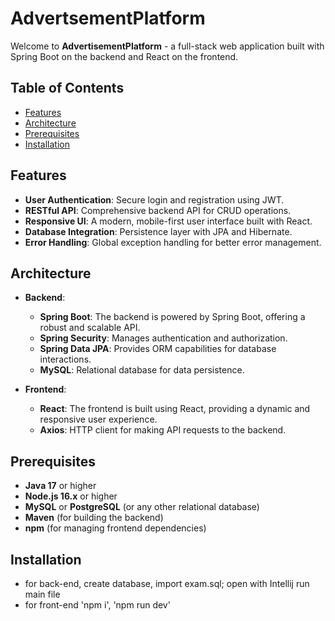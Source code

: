 # AdvertsementPlatform

Welcome to **AdvertisementPlatform** - a full-stack web application built with Spring Boot on the backend and React on the frontend.

## Table of Contents

- [Features](#features)
- [Architecture](#architecture)
- [Prerequisites](#prerequisites)
- [Installation](#installation)

## Features

- **User Authentication**: Secure login and registration using JWT.
- **RESTful API**: Comprehensive backend API for CRUD operations.
- **Responsive UI**: A modern, mobile-first user interface built with React.
- **Database Integration**: Persistence layer with JPA and Hibernate.
- **Error Handling**: Global exception handling for better error management.

## Architecture

- **Backend**: 
  - **Spring Boot**: The backend is powered by Spring Boot, offering a robust and scalable API.
  - **Spring Security**: Manages authentication and authorization.
  - **Spring Data JPA**: Provides ORM capabilities for database interactions.
  - **MySQL**: Relational database for data persistence.

- **Frontend**:
  - **React**: The frontend is built using React, providing a dynamic and responsive user experience.
  - **Axios**: HTTP client for making API requests to the backend.

## Prerequisites

- **Java 17** or higher
- **Node.js 16.x** or higher
- **MySQL** or **PostgreSQL** (or any other relational database)
- **Maven** (for building the backend)
- **npm** (for managing frontend dependencies)

## Installation

- for back-end, create database, import exam.sql; open with Intellij run main file 
- for front-end 'npm i', 'npm run dev'
